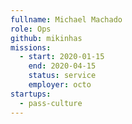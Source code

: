 ```yaml
---
fullname: Michael Machado
role: Ops
github: mikinhas
missions:
  - start: 2020-01-15
    end: 2020-04-15
    status: service
    employer: octo
startups:
  - pass-culture
---
```


